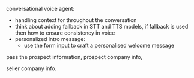 conversational voice agent:

- handling context for throughout the conversation
- think about adding fallback in STT and TTS models, if fallback is used then how to ensure consistency in voice
- personalized intro message:
  - use the form input to craft a personalised welcome message



pass the prospect information, prospect company info, 

seller company info.
